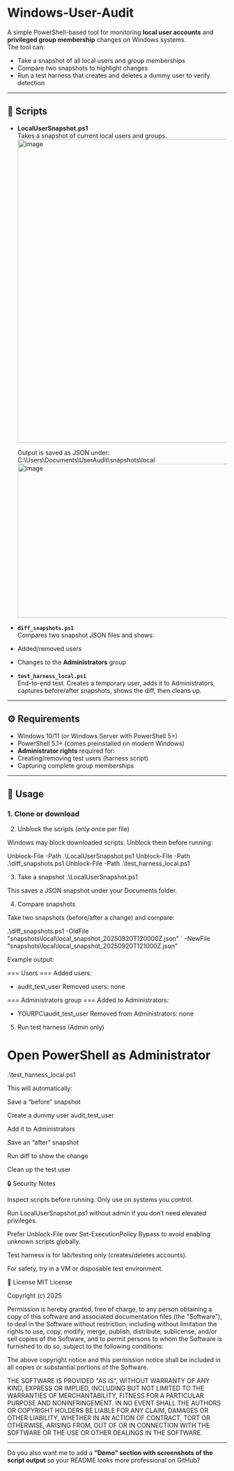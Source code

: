 # Windows-User-Audit

A simple PowerShell-based tool for monitoring **local user accounts** and **privileged group membership** changes on Windows systems.  
The tool can:

- Take a snapshot of all local users and group memberships  
- Compare two snapshots to highlight changes  
- Run a test harness that creates and deletes a dummy user to verify detection  

---

## 📂 Scripts

- **LocalUserSnapshot.ps1**  
  Takes a snapshot of current local users and groups.
  <img width="1015" height="695" alt="image" src="https://github.com/user-attachments/assets/45cd4eb2-f6c3-424d-a50b-77890e83dd1d" />
  
  Output is saved as JSON under:
  C:\Users<User>\Documents\UserAudit\snapshots\local\
  <img width="847" height="353" alt="image" src="https://github.com/user-attachments/assets/3f1d0e12-63ff-46e5-9475-3151dacf445f" />





- **`diff_snapshots.ps1`**  
Compares two snapshot JSON files and shows:
- Added/removed users  
- Changes to the **Administrators** group  

- **`test_harness_local.ps1`**  
End-to-end test. Creates a temporary user, adds it to Administrators, captures before/after snapshots, shows the diff, then cleans up.  

---

## ⚙️ Requirements

- Windows 10/11 (or Windows Server with PowerShell 5+)  
- PowerShell 5.1+ (comes preinstalled on modern Windows)  
- **Administrator rights** required for:
- Creating/removing test users (harness script)  
- Capturing complete group memberships  

---

## 🚀 Usage

### 1. Clone or download


2. Unblock the scripts (only once per file)

Windows may block downloaded scripts. Unblock them before running:

Unblock-File -Path .\LocalUserSnapshot.ps1
Unblock-File -Path .\diff_snapshots.ps1
Unblock-File -Path .\test_harness_local.ps1

3. Take a snapshot
.\LocalUserSnapshot.ps1


This saves a JSON snapshot under your Documents folder.

4. Compare snapshots

Take two snapshots (before/after a change) and compare:

.\diff_snapshots.ps1 -OldFile "snapshots\local\local_snapshot_20250920T120000Z.json" `
                     -NewFile "snapshots\local\local_snapshot_20250920T121000Z.json"


Example output:

=== Users ===
Added users:
 - audit_test_user
Removed users: none

=== Administrators group ===
Added to Administrators:
 - YOURPC\audit_test_user
Removed from Administrators: none

5. Run test harness (Admin only)
# Open PowerShell as Administrator
.\test_harness_local.ps1


This will automatically:

Save a “before” snapshot

Create a dummy user audit_test_user

Add it to Administrators

Save an “after” snapshot

Run diff to show the change

Clean up the test user

🔒 Security Notes

Inspect scripts before running. Only use on systems you control.

Run LocalUserSnapshot.ps1 without admin if you don’t need elevated privileges.

Prefer Unblock-File over Set-ExecutionPolicy Bypass to avoid enabling unknown scripts globally.

Test harness is for lab/testing only (creates/deletes accounts).

For safety, try in a VM or disposable test environment.

📜 License
MIT License

Copyright (c) 2025 <Your Name>

Permission is hereby granted, free of charge, to any person obtaining a copy
of this software and associated documentation files (the "Software"), to deal
in the Software without restriction, including without limitation the rights
to use, copy, modify, merge, publish, distribute, sublicense, and/or sell
copies of the Software, and to permit persons to whom the Software is
furnished to do so, subject to the following conditions:

The above copyright notice and this permission notice shall be included in all
copies or substantial portions of the Software.

THE SOFTWARE IS PROVIDED "AS IS", WITHOUT WARRANTY OF ANY KIND, EXPRESS OR
IMPLIED, INCLUDING BUT NOT LIMITED TO THE WARRANTIES OF MERCHANTABILITY,
FITNESS FOR A PARTICULAR PURPOSE AND NONINFRINGEMENT. IN NO EVENT SHALL THE
AUTHORS OR COPYRIGHT HOLDERS BE LIABLE FOR ANY CLAIM, DAMAGES OR OTHER
LIABILITY, WHETHER IN AN ACTION OF CONTRACT, TORT OR OTHERWISE, ARISING FROM,
OUT OF OR IN CONNECTION WITH THE SOFTWARE OR THE USE OR OTHER DEALINGS IN THE
SOFTWARE.


---

Do you also want me to add a **“Demo” section with screenshots of the script output** so your README looks more professional on GitHub?
